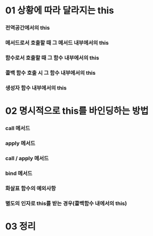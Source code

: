 # 01 상황에 따라 달라지는 this

### 전역공간에서의 this

### 메서드로서 호출할 때 그 메서드 내부에서의 this

### 함수로서 호출할 때 그 함수 내부에서의 this

### 콜백 함수 호출 시 그 함수 내부에서의 this

### 생성자 함수 내부에서의 this

# 02 명시적으로 this를 바인딩하는 방법

### call 메서드

### apply 메서드

### call / apply 메서드

### bind 메서드

### 화살표 함수의 예외사항

### 별도의 인자로 this를 받는 경우(콜백함수 내에서의 this)

# 03 정리

